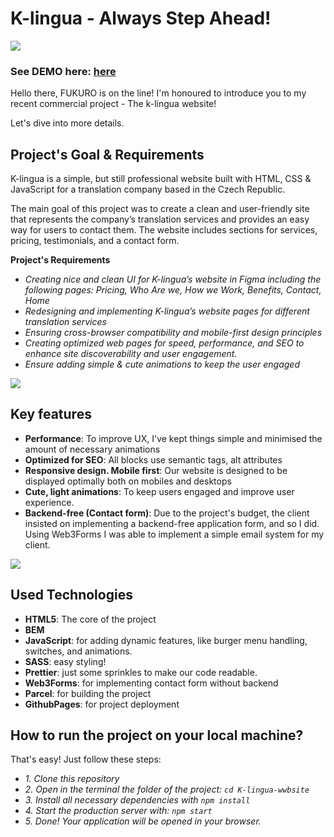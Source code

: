 # K-lingua - Always Step Ahead!

![](https://imgur.com/bWIgVsE.gif)

### See DEMO here: [here](https://anderzerfall.github.io/K-lingua-website/src/index.html)

Hello there, FUKURO is on the line!
I'm honoured to introduce you to my recent commercial project - The k-lingua website!

Let's dive into more details.

## Project's Goal & Requirements

K-lingua is a simple, but still professional website built with HTML, CSS & JavaScript for a translation company based in the Czech Republic.

The main goal of this project was to create a clean and user-friendly site that represents the company’s translation services and provides an easy way for users to contact them. The website includes sections for services, pricing, testimonials, and a contact form.

**Project's Requirements**

- _Creating nice and clean UI for K-lingua’s website in Figma including the following pages: Pricing, Who Are we, How we Work, Benefits, Contact, Home_
- _Redesigning and implementing K-lingua’s website pages for different translation services_
- _Ensuring cross-browser compatibility and mobile-first design principles_
- _Creating optimized web pages for speed, performance, and SEO to enhance site discoverability and user engagement._
- _Ensure adding simple & cute animations to keep the user engaged_

![](https://imgur.com/pOMfHtQ.gif)

## Key features

- **Performance**: To improve UX, I've kept things simple and minimised the amount of necessary animations
- **Optimized for SEO**: All blocks use semantic tags, alt attributes
- **Responsive design. Mobile first**: Our website is designed to be displayed optimally both on mobiles and desktops
- **Cute, light animations**: To keep users engaged and improve user experience.
- **Backend-free (Contact form)**: Due to the project's budget, the client insisted on implementing a backend-free application form, and so I did. Using Web3Forms I was able to implement a simple email system for my client.

![](https://imgur.com/Ef3yerr.gif)

## Used Technologies

- **HTML5**: The core of the project
- **BEM**
- **JavaScript**: for adding dynamic features, like burger menu handling, switches, and animations.
- **SASS**: easy styling!
- **Prettier**: just some sprinkles to make our code readable.
- **Web3Forms**: for implementing contact form without backend
- **Parcel**: for building the project
- **GithubPages**: for project deployment

## How to run the project on your local machine?

That's easy! Just follow these steps:

- _1. Clone this repository_
- _2. Open in the terminal the folder of the project: `cd K-lingua-wwbsite`_
- _3. Install all necessary dependencies with `npm install`_
- _4. Start the production server with: `npm start`_
- _5. Done! Your application will be opened in your browser._
